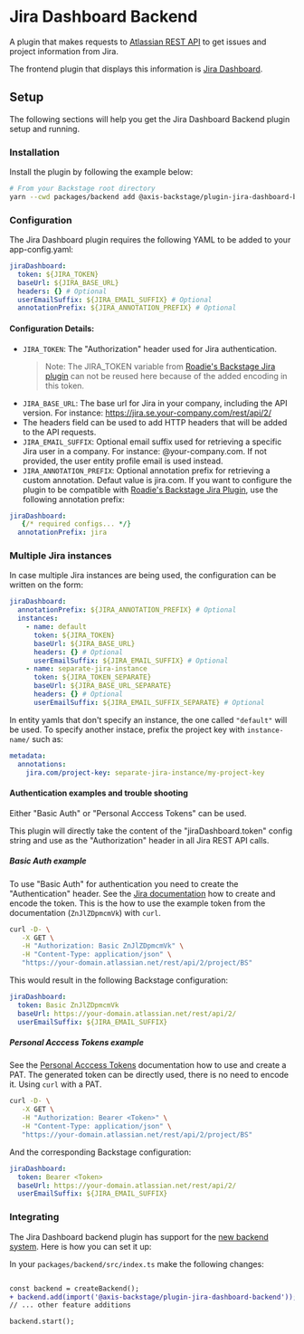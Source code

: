 # Jira Dashboard Backend

A plugin that makes requests to [Atlassian REST API](https://developer.atlassian.com/server/jira/platform/rest-apis/) to get issues and project information from Jira.

The frontend plugin that displays this information is [Jira Dashboard](https://github.com/AxisCommunications/backstage-plugins/blob/main/plugins/jira-dashboard).

## Setup

The following sections will help you get the Jira Dashboard Backend plugin setup and running.

### Installation

Install the plugin by following the example below:

```bash
# From your Backstage root directory
yarn --cwd packages/backend add @axis-backstage/plugin-jira-dashboard-backend
```

### Configuration

The Jira Dashboard plugin requires the following YAML to be added to your app-config.yaml:

```yaml
jiraDashboard:
  token: ${JIRA_TOKEN}
  baseUrl: ${JIRA_BASE_URL}
  headers: {} # Optional
  userEmailSuffix: ${JIRA_EMAIL_SUFFIX} # Optional
  annotationPrefix: ${JIRA_ANNOTATION_PREFIX} # Optional
```

#### Configuration Details:

- `JIRA_TOKEN`: The "Authorization" header used for Jira authentication.
  > Note: The JIRA_TOKEN variable from [Roadie's Backstage Jira plugin](https://roadie.io/backstage/plugins/jira) can not be reused here because of the added encoding in this token.
- `JIRA_BASE_URL`: The base url for Jira in your company, including the API version. For instance: https://jira.se.your-company.com/rest/api/2/
- The headers field can be used to add HTTP headers that will be added to the API requests.
- `JIRA_EMAIL_SUFFIX`: Optional email suffix used for retrieving a specific Jira user in a company. For instance: @your-company.com. If not provided, the user entity profile email is used instead.
- `JIRA_ANNOTATION_PREFIX`: Optional annotation prefix for retrieving a custom annotation. Defaut value is jira.com. If you want to configure the plugin to be compatible with [Roadie's Backstage Jira Plugin](https://roadie.io/backstage/plugins/jira/), use the following annotation prefix:

```yaml
jiraDashboard:
   {/* required configs... */}
  annotationPrefix: jira
```

### Multiple Jira instances

In case multiple Jira instances are being used, the configuration can be written on the form:

```yaml
jiraDashboard:
  annotationPrefix: ${JIRA_ANNOTATION_PREFIX} # Optional
  instances:
    - name: default
      token: ${JIRA_TOKEN}
      baseUrl: ${JIRA_BASE_URL}
      headers: {} # Optional
      userEmailSuffix: ${JIRA_EMAIL_SUFFIX} # Optional
    - name: separate-jira-instance
      token: ${JIRA_TOKEN_SEPARATE}
      baseUrl: ${JIRA_BASE_URL_SEPARATE}
      headers: {} # Optional
      userEmailSuffix: ${JIRA_EMAIL_SUFFIX_SEPARATE} # Optional
```

In entity yamls that don't specify an instance, the one called `"default"` will be used. To specify another instace, prefix the project key with `instance-name/` such as:

```yaml
metadata:
  annotations:
    jira.com/project-key: separate-jira-instance/my-project-key
```

#### Authentication examples and trouble shooting

Either "Basic Auth" or "Personal Acccess Tokens" can be used.

This plugin will directly take the content of the "jiraDashboard.token" config string and
use as the "Authorization" header in all Jira REST API calls.

##### Basic Auth example

To use "Basic Auth" for authentication you need to create the "Authentication" header. See the [Jira documentation](https://developer.atlassian.com/cloud/jira/platform/basic-auth-for-rest-apis/#supply-basic-auth-headers) how to create and encode the token. This is the how to use the example token from the documentation (`ZnJlZDpmcmVk`) with `curl`.

```sh
curl -D- \
   -X GET \
   -H "Authorization: Basic ZnJlZDpmcmVk" \
   -H "Content-Type: application/json" \
   "https://your-domain.atlassian.net/rest/api/2/project/BS"
```

This would result in the following Backstage configuration:

```yaml
jiraDashboard:
  token: Basic ZnJlZDpmcmVk
  baseUrl: https://your-domain.atlassian.net/rest/api/2/
  userEmailSuffix: ${JIRA_EMAIL_SUFFIX}
```

##### Personal Acccess Tokens example

See the [Personal Acccess Tokens](https://confluence.atlassian.com/enterprise/using-personal-access-tokens-1026032365.html) documentation how to use and create
a PAT. The generated token can be directly used, there is no need to encode it. Using
`curl` with a PAT.

```sh
curl -D- \
   -X GET \
   -H "Authorization: Bearer <Token>" \
   -H "Content-Type: application/json" \
   "https://your-domain.atlassian.net/rest/api/2/project/BS"
```

And the corresponding Backstage configuration:

```yaml
jiraDashboard:
  token: Bearer <Token>
  baseUrl: https://your-domain.atlassian.net/rest/api/2/
  userEmailSuffix: ${JIRA_EMAIL_SUFFIX}
```

### Integrating

The Jira Dashboard backend plugin has support for the [new backend system](https://backstage.io/docs/backend-system/). Here is how you can set it up:

In your `packages/backend/src/index.ts` make the following changes:

```diff

const backend = createBackend();
+ backend.add(import('@axis-backstage/plugin-jira-dashboard-backend'));
// ... other feature additions

backend.start();
```
